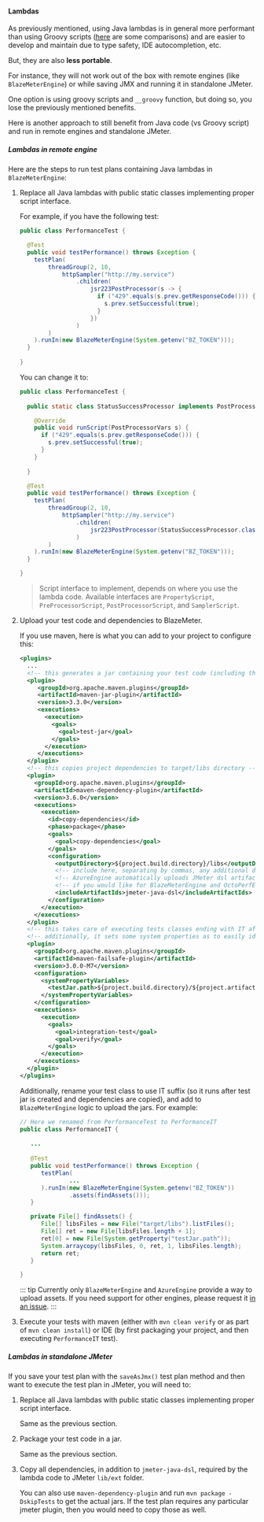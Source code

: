 #### Lambdas

As previously mentioned, using Java lambdas is in general more performant than using Groovy scripts ([here](https://github.com/abstracta/jmeter-java-dsl/releases/tag/v1.14) are some comparisons) and are easier to develop and maintain due to type safety, IDE autocompletion, etc.

But, they are also **less portable**.

For instance, they will not work out of the box with remote engines (like `BlazeMeterEngine`) or while saving JMX and running it in standalone JMeter.

One option is using groovy scripts and `__groovy` function, but doing so, you lose the previously mentioned benefits.

Here is another approach to still benefit from Java code (vs Groovy script) and run in remote engines and standalone JMeter.

##### Lambdas in remote engine

Here are the steps to run test plans containing Java lambdas in `BlazeMeterEngine`:

1. Replace all Java lambdas with public static classes implementing proper script interface.

   For example, if you have the following test:

   ```java
   public class PerformanceTest {
   
     @Test
     public void testPerformance() throws Exception {
       testPlan(
           threadGroup(2, 10,
               httpSampler("http://my.service")
                   .children(
                       jsr223PostProcessor(s -> {
                         if ("429".equals(s.prev.getResponseCode())) {
                           s.prev.setSuccessful(true);
                         }
                       })
                   )
           )
       ).runIn(new BlazeMeterEngine(System.getenv("BZ_TOKEN")));
     }
     
   }
   ```
   
   You can change it to:

   ```java
   public class PerformanceTest {
     
     public static class StatusSuccessProcessor implements PostProcessorScript {
   
       @Override
       public void runScript(PostProcessorVars s) {
         if ("429".equals(s.prev.getResponseCode())) {
           s.prev.setSuccessful(true);
         }
       }
       
     }
   
     @Test
     public void testPerformance() throws Exception {
       testPlan(
           threadGroup(2, 10,
               httpSampler("http://my.service")
                   .children(
                       jsr223PostProcessor(StatusSuccessProcessor.class)
                   )
           )
       ).runIn(new BlazeMeterEngine(System.getenv("BZ_TOKEN")));
     }
   
   }
   ```
   
   > Script interface to implement, depends on where you use the lambda code. Available interfaces are `PropertyScript`, `PreProcessorScript`, `PostProcessorScript`, and `SamplerScript`.

2. Upload your test code and dependencies to BlazeMeter.

   If you use maven, here is what you can add to your project to configure this:

   ```xml
   <plugins>
     ...
     <!-- this generates a jar containing your test code (including the public static class previously mentioned) -->
     <plugin>
        <groupId>org.apache.maven.plugins</groupId>
        <artifactId>maven-jar-plugin</artifactId>
        <version>3.3.0</version>
        <executions>
          <execution>
            <goals>
              <goal>test-jar</goal>
            </goals>
          </execution>
        </executions>
     </plugin>
     <!-- this copies project dependencies to target/libs directory -->
     <plugin>
       <groupId>org.apache.maven.plugins</groupId>
       <artifactId>maven-dependency-plugin</artifactId>
       <version>3.6.0</version>
       <executions>
         <execution>
           <id>copy-dependencies</id>
           <phase>package</phase>
           <goals>
             <goal>copy-dependencies</goal>
           </goals>
           <configuration>
             <outputDirectory>${project.build.directory}/libs</outputDirectory>
             <!-- include here, separating by commas, any additional dependencies (just the artifacts ids) you need to upload to BlazeMeter -->
             <!-- AzureEngine automatically uploads JMeter dsl artifacts, so only transitive or custom dependencies would be required -->
             <!-- if you would like for BlazeMeterEngine and OctoPerfEngine to automatically upload JMeter DSL artifacts, please create an issue in GitHub repository -->
             <includeArtifactIds>jmeter-java-dsl</includeArtifactIds>
           </configuration>
         </execution>
       </executions>
     </plugin>
     <!-- this takes care of executing tests classes ending with IT after test jar is generated and dependencies are copied -->
     <!-- additionally, it sets some system properties as to easily identify test jar file -->
     <plugin>
       <groupId>org.apache.maven.plugins</groupId>
       <artifactId>maven-failsafe-plugin</artifactId>
       <version>3.0.0-M7</version>
       <configuration>
         <systemPropertyVariables>
           <testJar.path>${project.build.directory}/${project.artifactId}-${project.version}-tests.jar</testJar.path> 
         </systemPropertyVariables>
       </configuration>
       <executions>
         <execution>
           <goals>
             <goal>integration-test</goal>
             <goal>verify</goal>
           </goals>
         </execution>
       </executions>
     </plugin>
   </plugins>
   ```

   Additionally, rename your test class to use IT suffix (so it runs after test jar is created and dependencies are copied), and add to `BlazeMeterEngine` logic to upload the jars. For example:

   ```java
   // Here we renamed from PerformanceTest to PerformanceIT
   public class PerformanceIT {
     
      ...
      
      @Test
      public void testPerformance() throws Exception {
         testPlan(
                 ...
         ).runIn(new BlazeMeterEngine(System.getenv("BZ_TOKEN"))
                 .assets(findAssets()));
      }
   
      private File[] findAssets() {
         File[] libsFiles = new File("target/libs").listFiles();
         File[] ret = new File[libsFiles.length + 1];
         ret[0] = new File(System.getProperty("testJar.path"));
         System.arraycopy(libsFiles, 0, ret, 1, libsFiles.length);
         return ret;
      }
   
   }
   ```
      
   ::: tip
   Currently only `BlazeMeterEngine` and `AzureEngine` provide a way to upload assets. If you need support for other engines, please request it [in an issue](https://github.com/abstracta/issues).
   :::

3. Execute your tests with maven (either with `mvn clean verify` or as part of `mvn clean install`) or IDE (by first packaging your project, and then executing `PerformanceIT` test).

##### Lambdas in standalone JMeter

If you save your test plan with the `saveAsJmx()` test plan method and then want to execute the test plan in JMeter, you will need to:

1. Replace all Java lambdas with public static classes implementing proper script interface.
   
   Same as the previous section.

2. Package your test code in a jar.

   Same as the previous section.

3. Copy all dependencies, in addition to `jmeter-java-dsl`, required by the lambda code to JMeter `lib/ext` folder.
   
   You can also use `maven-dependency-plugin` and run `mvn package -DskipTests` to get the actual jars.
   If the test plan requires any particular jmeter plugin, then you would need to copy those as well.
